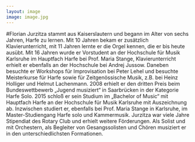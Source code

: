 ```yaml
---
layout: image
image: image.jpg
---
```


\#Florian Jurzitza
stammt aus Kaiserslautern und begann im Alter von sechs Jahren, Harfe zu lernen. Mit 10 Jahren bekam er zusätzlich Klavierunterricht, mit 11 Jahren lernte er die Orgel kennen, die er bis heute ausübt.
Mit 16 Jahren wurde er Vorstudent an der Hochschule für Musik Karlsruhe im Hauptfach Harfe bei Prof. Maria Stange, Klavierunterricht erhielt er ebenfalls an der Hochschule bei Andrej Jussow. Daneben besuchte er Workshops für Improvisation bei Peter Lehel und besuchte Meisterkurse für Harfe sowie für Zeitgenössische Musik, z.B. bei Heinz Holliger und Helmut Lachenmann. 
2008 erhielt er den dritten Preis beim Bundeswettbewerb „Jugend musiziert“ in Saarbrücken in der Kategorie Harfe Solo. 2015 schloß er sein Studium im „Bachelor of Music“ mit Hauptfach Harfe an der Hochschule für Musik Karlsruhe mit Auszeichnung ab. Inzwischen studiert er, ebenfalls bei Prof. Maria Stange in Karlsruhe, im Master-Studiengang Harfe solo und Kammermusik.
Jurzitza war viele Jahre Stipendiat des Rotary Club und erhielt weitere Förderungen. Als Solist und mit Orchestern, als Begleiter von Gesangssolisten und Chören musiziert er in den unterschiedlichsten Formationen.
